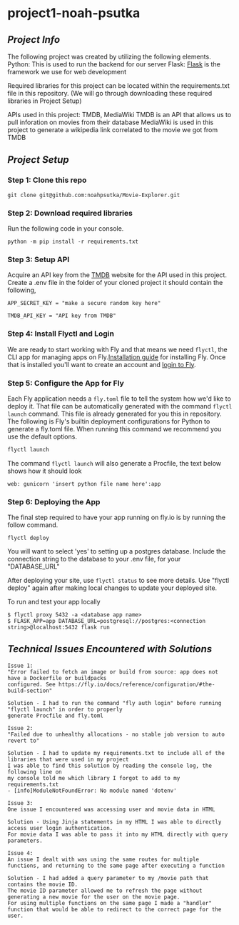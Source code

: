 # project1-noah-psutka

## _Project Info_

The following project was created by utilizing the following elements.
Python: This is used to run the backend for our server
Flask: [Flask](https://flask.palletsprojects.com/en/1.1.x/installation/#virtual-environments) is the framework we use for web development

Required libraries for this project can be located within the requirements.txt file in this repository.
(We will go through downloading these required libraries in Project Setup)


APIs used in this project: TMDB, MediaWiki
TMDB is an API that allows us to pull inforation on movies from their database
MediaWiki is used in this project to generate a wikipedia link correlated to the movie we got from TMDB

## _Project Setup_

### Step 1: Clone this repo

```
git clone git@github.com:noahpsutka/Movie-Explorer.git
```

### Step 2: Download required libraries

Run the following code in your console.

```
python -m pip install -r requirements.txt
```

### Step 3: Setup API

Acquire an API key from the [TMDB](https://www.themoviedb.org/) website for the API used in this project.
Create a .env file in the folder of your cloned project
it should contain the following,

```
APP_SECRET_KEY = "make a secure random key here"

TMDB_API_KEY = "API key from TMDB"
```

### Step 4: Install Flyctl and Login

We are ready to start working with Fly and that means we need `flyctl`, the CLI app for managing apps on Fly.[Installation guide](https://fly.io/docs/hands-on/install-flyctl/) for installing Fly. Once that is installed you'll want to create an account and [login to Fly](https://fly.io/docs/hands-on/sign-in/).

### Step 5: Configure the App for Fly

Each Fly application needs a `fly.toml` file to tell the system how we'd like to deploy it. That file can be automatically generated with the command `flyctl launch` command. This file is already generated for you this in repository. 
The following is Fly's builtin deployment configurations for Python to generate a fly.toml file.
When running this command we recommend you use the default options.

```cmd
flyctl launch
```

The command `flyctl launch` will also generate a Procfile, the text below shows how it should look

```
web: gunicorn 'insert python file name here':app
```

### Step 6: Deploying the App

The final step required to have your app running on fly.io is by running the follow command.

```
flyctl deploy
```
You will want to select 'yes' to setting up a postgres database.
Include the connection string to the database to your .env file, for your "DATABASE_URL"

After deploying your site, use `flyctl status` to see more details.
Use "flyctl deploy" again after making local changes to update your deployed site.

To run and test your app locally
```
$ flyctl proxy 5432 -a <database app name>
$ FLASK_APP=app DATABASE_URL=postgresql://postgres:<connection string>@localhost:5432 flask run
```


## _Technical Issues Encountered with Solutions_

```
Issue 1: 
"Error failed to fetch an image or build from source: app does not have a Dockerfile or buildpacks
configured. See https://fly.io/docs/reference/configuration/#the-build-section"

Solution - I had to run the command "fly auth login" before running "flyctl launch" in order to properly
generate Procfile and fly.toml

Issue 2:
"Failed due to unhealthy allocations - no stable job version to auto revert to"

Solution - I had to update my requirements.txt to include all of the libraries that were used in my project
I was able to find this solution by reading the console log, the following line on 
my console told me which library I forgot to add to my requirements.txt
- [info]ModuleNotFoundError: No module named 'dotenv'

Issue 3: 
One issue I encountered was accessing user and movie data in HTML

Solution - Using Jinja statements in my HTML I was able to directly access user login authentication.
For movie data I was able to pass it into my HTML directly with query parameters.

Issue 4:
An issue I dealt with was using the same routes for multiple functions, and returning to the same page after executing a function

Solution - I had added a query parameter to my /movie path that contains the movie ID. 
The movie ID parameter allowed me to refresh the page without generating a new movie for the user on the movie page.
For using multiple functions on the same page I made a "handler" function that would be able to redirect to the correct page for the user.
```